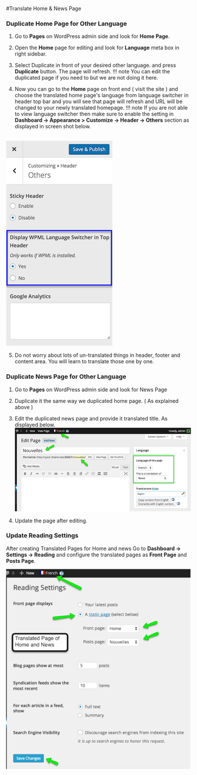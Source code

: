 #Translate Home & News Page

### **Duplicate Home Page for Other Language**

1. Go to **Pages** on WordPress admin side and look for **Home Page**.

2. Open the **Home** page for editing and look for **Language** meta box in right sidebar.

3. Select Duplicate in front of your desired other language. and press **Duplicate** button. The page will refresh. 
!!! note
    You can edit the duplicated page if you need to but we are not doing it here.

4. Now you can go to the **Home** page on front end ( visit the site ) and choose the translated home page's language from language switcher in header top bar and you will see that page will refresh and URL will be changed to your newly translated homepage. 
!!! note
    If you are not able to view language switcher then make sure to enable the setting in **Dashboard → Appearance > Customize → Header → Others** section as displayed in screen shot below.

<br>![Real Homes Documentation](images/wpml/display-wpml-language-switcher.png)

5. Do not worry about lots of un-translated things in header, footer and content area. You will learn to translate those one by one.

### **Duplicate News Page for Other Language**

1. Go to **Pages** on WordPress admin side and look for News Page

2. Duplicate it the same way we duplicated home page. ( As explained above )

3. Edit the duplicated news page and provide it translated title. As displayed below. 
![Real Homes Documentation](images/wpml/news-page-duplication.png)

4. Update the page after editing.

### **Update Reading Settings**

After creating Translated Pages for Home and news Go to **Dashboard → Settings → Reading** and configure the translated pages as **Front Page** and **Posts Page**. 

![Real Homes Documentation](images/wpml/update-reading-settings.png)